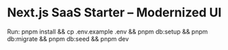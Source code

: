 # Next.js SaaS Starter – Modernized UI

Run: pnpm install && cp .env.example .env && pnpm db:setup && pnpm db:migrate && pnpm db:seed && pnpm dev
